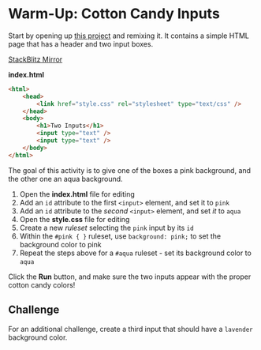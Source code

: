 # Warm-Up: Cotton Candy Inputs
Start by opening up [this project](https://glitch.com/edit/#!/wool-bumpy-receipt) and remixing it. It contains a simple HTML page that has a header and two input boxes.

[StackBlitz Mirror](https://stackblitz.com/edit/web-platform-yumf4jzd?file=index.html)

**index.html**

```html
<html>
	<head>
		<link href="style.css" rel="stylesheet" type="text/css" />
	</head>
	<body>
		<h1>Two Inputs</h1>
		<input type="text" />
		<input type="text" />
	</body>
</html>
```

The goal of this activity is to give one of the boxes a pink background, and the other one an aqua background.

1. Open the **index.html** file for editing
1. Add an `id` attribute to the first `<input>` element, and set it to `pink`
1. Add an `id` attribute to the _second_ `<input>` element, and set _it_ to `aqua`
1. Open the **style.css** file for editing
1. Create a new _ruleset_ selecting the `pink` input by its `id`
1. Within the `#pink { }` ruleset, use `background: pink;` to set the background color to pink
1. Repeat the steps above for a `#aqua` ruleset - set its background color to `aqua`

Click the **Run** button, and make sure the two inputs appear with the proper cotton candy colors!

## Challenge
For an additional challenge, create a third input that should have a `lavender` background color.
